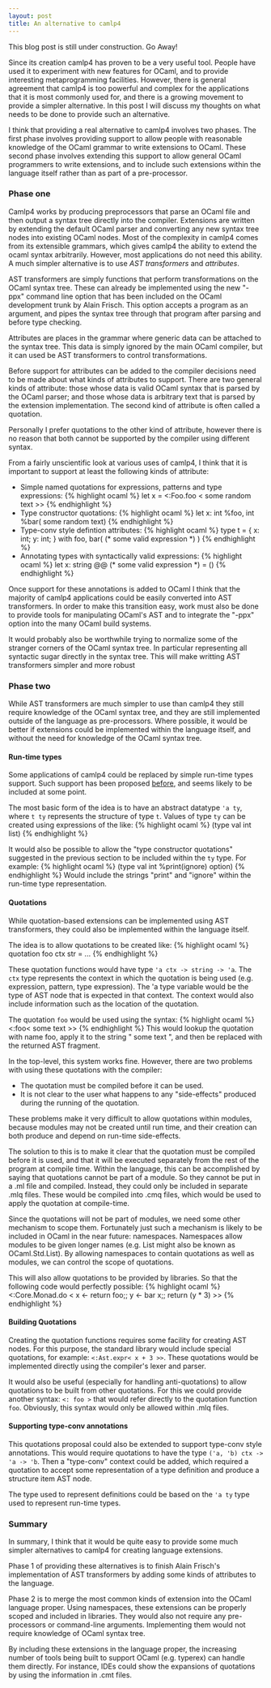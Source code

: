 ```yaml
--- 
layout: post 
title: An alternative to camlp4 
--- 
```

<div class="alert alert-error">
This blog post is still under construction. Go Away!     
</div>

Since its creation camlp4 has proven to be a very useful tool. People have used
it to experiment with new features for OCaml, and to provide interesting
metaprogramming facilities. However, there is general agreement that camlp4 is
too powerful and complex for the applications that it is most commonly used for,
and there is a growing movement to provide a simpler alternative. In this post I
will discuss my thoughts on what needs to be done to provide such an
alternative.

I think that providing a real alternative to camlp4 involves two phases. The
first phase involves providing support to allow people with reasonable knowledge
of the OCaml grammar to write extensions to OCaml. These second phase involves
extending this support to allow general OCaml programmers to write extensions,
and to include such extensions within the language itself rather than as part of
a pre-processor.

### Phase one ###

Camlp4 works by producing preprocessors that parse an OCaml file and then output
a syntax tree directly into the compiler. Extensions are written by extending
the default OCaml parser and converting any new syntax tree nodes into existing
OCaml nodes. Most of the complexity in camlp4 comes from its extensible
grammars, which gives camlp4 the ability to extend the ocaml syntax
arbitrarily. However, most applications do not need this ability. A much simpler
alternative is to use *AST transformers* and *attributes*.

AST transformers are simply functions that perform transformations on the OCaml
syntax tree. These can already be implemented using the new "-ppx" command line
option that has been included on the OCaml development trunk by Alain
Frisch. This option accepts a program as an argument, and pipes the syntax tree
through that program after parsing and before type checking.

Attributes are places in the grammar where generic data can be attached to the
syntax tree. This data is simply ignored by the main OCaml compiler, but it can
used be AST transformers to control transformations. 

Before support for attributes can be added to the compiler decisions need to be
made about what kinds of attributes to support. There are two general kinds of
attribute: those whose data is valid OCaml syntax that is parsed by the OCaml
parser; and those whose data is arbitrary text that is parsed by the extension
implementation. The second kind of attribute is often called a quotation.

Personally I prefer quotations to the other kind of attribute, however there is
no reason that both cannot be supported by the compiler using different syntax.

From a fairly unscientific look at various uses of camlp4, I think that it is
important to support at least the following kinds of attribute:
* Simple named quotations for expressions, patterns and type expressions:
{% highlight ocaml %}
let x = <:Foo.foo < some random text >>
{% endhighlight %}
* Type constructor quotations:
{% highlight ocaml %}
let x: int %foo, int %bar( some random text)
{% endhighlight %}
* Type-conv style defintion attributes:
{% highlight ocaml %}
type t = 
{ x: int;
  y: int; }
with foo, bar( (* some valid expression *) )
{% endhighlight %}
* Annotating types with syntactically valid expressions:
{% highlight ocaml %}
let x: string @@ (* some valid expression *) = ()
{% endhighlight %}

Once support for these annotations is added to OCaml I think that the majority
of camlp4 applications could be easily converted into AST transformers. In order
to make this transition easy, work must also be done to provide tools for
manipulating OCaml's AST and to integrate the "-ppx" option into the many OCaml
build systems.

It would probably also be worthwhile trying to normalize some of the stranger
corners of the OCaml syntax tree. In particular representing all syntactic sugar
directly in the syntax tree. This will make writting AST transformers simpler
and more robust

### Phase two ###

While AST transformers are much simpler to use than camlp4 they still require
knowledge of the OCaml syntax tree, and they are still implemented outside of
the language as pre-processors. Where possible, it would be better if extensions
could be implemented within the language itself, and without the need for
knowledge of the OCaml syntax tree.

#### Run-time types ####

Some applications of camlp4 could be replaced by simple run-time types
support. Such support has been proposed
[before](http://www.lexifi.com/blog/runtime-types), and seems likely to be
included at some point. 

The most basic form of the idea is to have an abstract datatype `'a ty`, where
`t ty` represents the structure of type `t`. Values of type `ty` can be created
using expressions of the like:
{% highlight ocaml %} 
(type val int list) 
{% endhighlight %}

It would also be possible to allow the "type constructor quotations" suggested
in the previous section to be included within the `ty` type. For example:
{% highlight ocaml %} 
(type val int %print(ignore) option) 
{% endhighlight %}
Would include the strings "print" and "ignore" within the run-time type
representation.

#### Quotations ####

While quotation-based extensions can be implemented using AST transformers, they
could also be implemented within the language itself.

The idea is to allow quotations to be created like:
{% highlight ocaml %}
quotation foo ctx str = ...
{% endhighlight %}

These quotation functions would have type `'a ctx -> string -> 'a`. The `ctx`
type represents the context in which the quotation is being used
(e.g. expression, pattern, type expression). The 'a type variable would be the
type of AST node that is expected in that context. The context would also
include information such as the location of the quotation.

The quotation `foo` would be used using the syntax:
{% highlight ocaml %}
<:foo< some text >>
{% endhighlight %}
This would lookup the quotation with name foo, apply it to the string " some text ",
and then be replaced with the returned AST fragment.

In the top-level, this system works fine. However, there are two problems with
using these quotations with the compiler:
* The quotation must be compiled before it can be used.
* It is not clear to the user what happens to any "side-effects" produced during the running of
the quotation.

These problems make it very difficult to allow quotations within modules,
because modules may not be created until run time, and their creation can both
produce and depend on run-time side-effects.

The solution to this is to make it clear that the quotation must be compiled
before it is used, and that it will be executed separately from the rest of the
program at compile time. Within the language, this can be accomplished by saying
that quotations cannot be part of a module. So they cannot be put in a .ml file
and compiled. Instead, they could only be included in separate .mlq files. These
would be compiled into .cmq files, which would be used to apply the quotation at
compile-time.

Since the quotations will not be part of modules, we need some other mechanism
to scope them. Fortunately just such a mechanism is likely to be included in
OCaml in the near future: namespaces. Namespaces allow modules to be given
longer names (e.g. List might also be known as OCaml.Std.List). By allowing
namespaces to contain quotations as well as modules, we can control the scope of
quotations.

This will also allow quotations to be provided by libraries. So that the
following code would perfectly possible:
{% highlight ocaml %}
<:Core.Monad.do < x <- return foo;;
                  y <- bar x;;
                  return (y * 3) >>
{% endhighlight %}

#### Building Quotations ####

Creating the quotation functions requires some facility for creating AST
nodes. For this purpose, the standard library would include special quotations,
for example: `<:Ast.expr< x + 3 >>`. These quotations would be implemented
directly using the compiler's lexer and parser.

It would also be useful (especially for handling anti-quotations) to allow
quotations to be built from other quotations. For this we could provide another
syntax: `<: foo >` that would refer directly to the quotation function
`foo`. Obviously, this syntax would only be allowed within .mlq files.

#### Supporting type-conv annotations ####

This quotations proposal could also be extended to support type-conv style
annotations. This would require quotations to have the type `('a, 'b) ctx -> 'a
-> 'b`. Then a "type-conv" context could be added, which required a quotation to
accept some representation of a type definition and produce a structure item AST
node.

The type used to represent definitions could be based on the `'a ty` type used
to represent run-time types.

### Summary ###

In summary, I think that it would be quite easy to provide some much simpler
alternatives to camlp4 for creating language extensions. 

Phase 1 of providing these alternatives is to finish Alain Frisch's
implementation of AST transformers by adding some kinds of attributes to the
language.

Phase 2 is to merge the most common kinds of extension into the OCaml language
proper. Using namespaces, these extensions can be properly scoped and included
in libraries. They would also not require any pre-processors or command-line
arguments. Implementing them would not require knowledge of OCaml syntax tree.

By including these extensions in the language proper, the increasing number of
tools being built to support OCaml (e.g. typerex) can handle them directly. For
instance, IDEs could show the expansions of quotations by using the information
in .cmt files.
